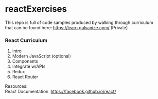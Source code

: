 # reactExercises

This repo is full of code samples produced by walking through curriculum that can be found here:
https://learn.galvanize.com/
(Private)

### React Curriculum
1. Intro
2. Modern JavaScript (optional)
3. Components
4. Integrate w/APIs
5. Redux
6. React Router


Resources:  
React Documentation: https://facebook.github.io/react/
